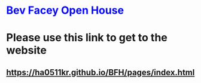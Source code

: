 
<h1 style = "color: blue;">Bev Facey Open House</h1>

<h1>Please use this link to get to the website</h1>
<h2><a href = "https://ha0511kr.github.io/BFH/pages/index.html">https://ha0511kr.github.io/BFH/pages/index.html</a></h2>
